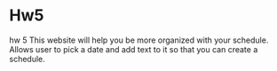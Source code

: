 # Hw5
hw 5
This website will help you be more organized with your schedule. 
Allows user to pick a date and add text to it so that you can create
a schedule.